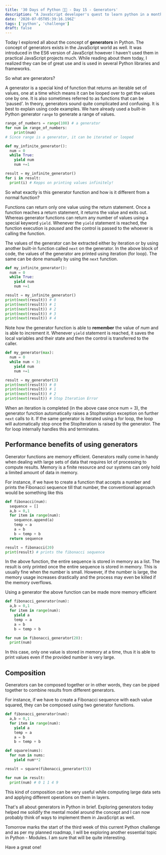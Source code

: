 ```yaml
---
title: '30 Days of Python 👨‍💻 - Day 15 - Generators'
description: "A JavaScript developer's quest to learn python in a month."
date: '2020-07-05T05:39:16.196Z'
tags: ['python', 'challenge']
draft: false
---
```


Today I explored all about the concept of **generators** in Python. The concept of generators exists in the JavaScript world as well. It was introduced in the ES6 version of JavaScript however I haven't used them in practical JavaScript projects much. While reading about them today, I realized they can be of great use and is used in several Python libraries and frameworks. 

So what are generators?

A generator is a special kind of function that returns an iterable set of values, one at a time which means it can be looped over to get the values one by one. It is also sometimes referred to as functions that can be 'paused'. In theory, generators sound quite complicated and confusing. It is best to explain using code examples. We hare already used a built-in Python generator `range` to generate a range of values.

```python
range_of_numbers = range(100) # a generator
for num in range_of_numbers: 
	print(num)
# Since range is a generator, it can be iterated or looped
```

```python
def my_infinite_generator():
  num = 0
  while True:
    yield num
    num +=1

result = my_infinite_generator()
for i in result:
  print(i) # Kepps on printing values infinitely!
```

So what exactly is this generator function and how is it different from a normal function?

Functions can return only one value using the return statement. Once a function reaches a return statement, it returns the value and exits out. Whereas generator functions can return any number of values using a special keyword `yield`. Whenever the `yield` statement is reached, the function execution is *paused* and the control is passed to the whoever is calling the function. 

The values of the generator can be extracted either by iteration or by using another built-in function called `next` on the generator. In the above block of code, the values of the generator are printed using iteration (for loop). The same can be done manually by using the `next` function.

```python
def my_infinite_generator():
  num = 0
  while True:
    yield num
    num +=1

result = my_infinite_generator()
print(next(result)) # 0
print(next(result)) # 1
print(next(result)) # 2
print(next(result)) # 3
print(next(result)) # 4
```

Note how the generator function is able to **remember** the value of *num* and is able to increment it. Whenever `yield` statement is reached, it saves the local variables and their state and then the control is transferred to the caller.

```python
def my_generator(max):
  num = 0
  while num < 3:
    yield num
    num +=1

result = my_generator(3)
print(next(result)) # 0
print(next(result)) # 1
print(next(result)) # 2
print(next(result)) # Stop Iteration Error
```

When an iteration is completed (in the above case once num = 3), the generator function automatically raises a StopIteration exception on further `next` calls to it. If the same generator is iterated using a for loop, the loop will automatically stop once the StopIteration is raised by the generator. The for loop internally handles this and terminates.

## Performance benefits of using generators

Generator functions are memory efficient. Generators really come in handy when dealing with large sets of data that requires lot of processing to compute results. Memory is a finite resource and our systems can only hold a limited amount of data in memory. 

For instance, if we have to create a function that accepts a number and prints the Fibonacci sequence till that number, the conventional approach would be something like this

```python
def fibonacci(num):
  sequence = []
  a,b = 0,1
  for item in range(num):
    sequence.append(a)
    temp = a
    a = b
    b = temp + b
  return sequence

result = fibonacci(20)
print(result) # prints the fibonacci sequence
```

In the above function, the entire sequence is stored in memory as a list. The result is only printed once the entire sequence is stored in memory. This is usually fine when the number is small. However, if the number is large, the memory usage increases drastically and the process may even be killed if the memory overflows. 

Using a generator the above function can be made more memory efficient

```python
def fibonacci_generator(num):
  a,b = 0,1
  for item in range(num):
    yield a
    temp = a
    a = b
    b = temp + b

for num in fibonacci_generator(20):
  print(num)
```

In this case, only one value is stored in memory at a time, thus it is able to print values even if the provided number is very large. 

## Composition

Generators can be composed together or in other words, they can be piped together to combine results from different generators.

For instance, if we have to create a Fibonacci sequence with each value squared, they can be composed using two generator functions.

```python
def fibonacci_generator(num):
  a,b = 0,1
  for item in range(num):
    yield a
    temp = a
    a = b
    b = temp + b

def square(nums):
  for num in nums:
    yield num**2

result = square(fibonacci_generator(5))

for num in result:
  print(num) # 0 1 1 4 9
```

This kind of composition can be very useful while computing large data sets and applying different operations on them in layers.

That's all about generators in Python in brief. Exploring generators today helped me solidify the mental model around the concept and I can now probably think of ways to implement them in JavaScript as well.

Tomorrow marks the start of the third week of this current Python challenge and as per my planned roadmap, I will be exploring another essential topic in Python - Modules. I am sure that will be quite interesting.

Have a great one!
